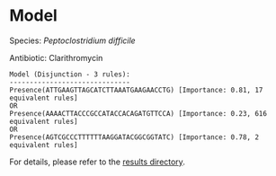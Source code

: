 
# Model

Species: *Peptoclostridium difficile*

Antibiotic: Clarithromycin

```
Model (Disjunction - 3 rules):
------------------------------
Presence(ATTGAAGTTAGCATCTTAAATGAAGAACCTG) [Importance: 0.81, 17 equivalent rules]
OR
Presence(AAAACTTACCCGCCATACCACAGATGTTCCA) [Importance: 0.23, 616 equivalent rules]
OR
Presence(AGTCGCCCTTTTTTAAGGATACGGCGGTATC) [Importance: 0.78, 2 equivalent rules]

```

For details, please refer to the [results directory](../../../../../results/scm_b/peptoclostridium%20difficile/clarithromycin/repeat_5/).

